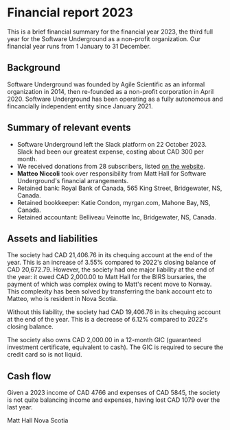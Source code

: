 # Financial report 2023

This is a brief financial summary for the financial year 2023, the third full year for the Software Underground as a non-profit organization. Our financial year runs from 1 January to 31 December.


## Background

Software Underground was founded by Agile Scientific as an informal organization in 2014, then re-founded as a non-profit corporation in April 2020. Software Underground has been operating as a fully autonomous and fincancially independent entity since January 2021.


## Summary of relevant events

- Software Underground left the Slack platform on 22 October 2023. Slack had been our greatest expense, costing about CAD 300 per month.
- We received donations from 28 subscribers, listed [on the website](https://softwareunderground.org/supporters).
- **Matteo Niccoli** took over responsibility from Matt Hall for Software Underground's financial arrangements.
- Retained bank: Royal Bank of Canada, 565 King Street, Bridgewater, NS, Canada.
- Retained bookkeeper: Katie Condon, myrgan.com, Mahone Bay, NS, Canada.
- Retained accountant: Belliveau Veinotte Inc, Bridgewater, NS, Canada.


## Assets and liabilities

The society had CAD 21,406.76 in its chequing account at the end of the year. This is an increase of 3.55% compared to 2022's closing balance of CAD 20,672.79. However, the society had one major liability at the end of the year: it owed CAD 2,000.00 to Matt Hall for the BIRS bursaries, the payment of which was complex owing to Matt's recent move to Norway. This complexity has been solved by transferring the bank account etc to Matteo, who is resident in Nova Scotia.

Without this liability, the society had CAD 19,406.76 in its chequing account at the end of the year. This is a decrease of 6.12% compared to 2022's closing balance.

The society also owns CAD 2,000.00 in a 12-month GIC (guaranteed investment certificate, equivalent to cash). The GIC is required to secure the credit card so is not liquid.


## Cash flow

Given a 2023 income of CAD 4766 and expenses of CAD 5845, the society is not quite balancing income and expenses, having lost CAD 1079 over the last year.


Matt Hall
Nova Scotia
